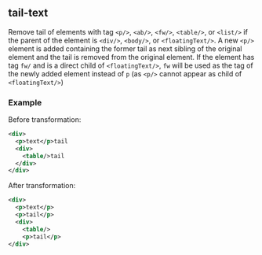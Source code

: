 ## tail-text
Remove tail of elements with tag `<p/>`, `<ab/>`, `<fw/>`, `<table/>`, or `<list/>` if the parent of the element is  ```<div/>```, `<body/>`, or `<floatingText/>`. A new ```<p/>``` element is added containing the former tail as next sibling of the original element and the tail is removed from the original element.
If the element has tag `fw/` and is a direct child of `<floatingText/>`, `fw`  will be used as the tag of the newly added element instead of `p` (as `<p/>` cannot appear as child of `<floatingText/>`)

### Example
Before transformation:
```xml
<div>
  <p>text</p>tail
  <div>
    <table/>tail
  </div>
</div>
```

After transformation:
```xml
<div>
  <p>text</p>
  <p>tail</p>
  <div>
    <table/>
    <p>tail</p>
</div>
```
